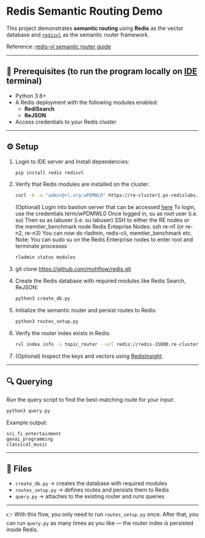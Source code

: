 # Redis Semantic Routing Demo

This project demonstrates **semantic routing** using **Redis** as the vector database and [`redisvl`](https://github.com/redis/redis-vl-python) as the semantic router framework.

Reference: [redis-vl semantic router guide](https://github.com/redis/redis-vl-python/blob/main/docs/user_guide/08_semantic_router.ipynb)

---

## 🚀 Prerequisites (to run the program locally on [IDE](https://code-dot-rl-s-tc-mam.labs.ps-redis.com/) terminal)

* Python 3.8+
* A Redis deployment with the following modules enabled:
  * **RediSearch**
  * **ReJSON**
* Access credentials to your Redis cluster

---

## ⚙️ Setup

1. Login to IDE server and Install dependencies:

   ```bash
   pip install redis redisvl
   ```

2. Verify that Redis modules are installed on the cluster:

   ```bash
   curl -k -u "admin@rl.org:wPDMWL0" https://re-cluster1.ps-redislabs.org:9443/v1/modules
   ```

   (Optional) Login into bastion server that can be accessed [here](https://ssh-dot-rl-s-tc-mam.labs.ps-redis.com/)
   To login, use the credentials term/wPDMWL0
   Once logged in, su as root user (i.e. su)
   Then su as labuser (i.e. su labuser)
   SSH to either the RE nodes or the memtier_benchmark node
   Redis Enteprise Nodes: ssh re-n1 (or re-n2, re-n3)
   You can now do rladmin, redis-cli, memtier_benchmark etc.
   Note: You can sudo su on the Redis Enterprise nodes to enter root and terminate processes

   ```bash
   rladmin status modules
   ```
3. git clone https://github.com/mohflow/redis.git

4. Create the Redis database with required modules like Redis Search, ReJSON:

   ```bash
   python3 create_db.py
   ```

5. Initialize the semantic router and persist routes to Redis:

   ```bash
   python3 routes_setup.py
   ```

6. Verify the router index exists in Redis:

   ```bash
   rvl index info -i topic_router --url redis://redis-15000.re-cluster1.ps-redislabs.org:15000
   ```

7. (Optional) Inspect the keys and vectors using [RedisInsight](https://insight2-dot-rl-s-tc-mam.labs.ps-redis.com/).

---

## 🔍 Querying

Run the query script to find the best-matching route for your input:

```bash
python3 query.py
```

Example output:

```
sci_fi_entertainment
genai_programming
classical_music
```

---

## 📂 Files

* `create_db.py` → creates the database with required modules
* `routes_setup.py` → defines routes and persists them to Redis
* `query.py` → attaches to the existing router and runs queries

---

👉 With this flow, you only need to run `routes_setup.py` once. After that, you can run `query.py` as many times as you like — the router index is persisted inside Redis.
